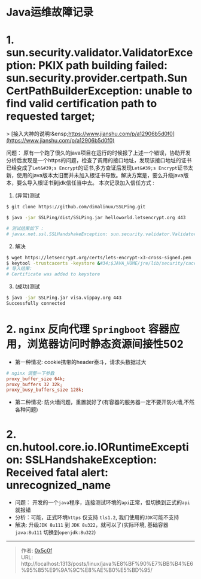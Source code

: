 # Java运维故障记录


# 1. sun.security.validator.ValidatorException: PKIX path building failed: sun.security.provider.certpath.SunCertPathBuilderException: unable to find valid certification path to requested target; 

&gt; [接入大神的说明:&amp;ensp;https://www.jianshu.com/p/a12906b5d0f0](https://www.jianshu.com/p/a12906b5d0f0)

问题： 原有一个跑了很久的java项目在运行的时候报了上述一个错误，协助开发分析后发现是一个https的问题，检查了调用的接口地址，发现该接口地址的证书已经变成了`Let&#39;s Encrypt`的证书,多方查证后发现`Let&#39;s Encrypt`证书太新，使用的java版本太旧而并未加入根证书导致。解决方案是，要么升级java版本，要么导入根证书到jdk信任当中去。
本次记录加入信任方式 : 
1. (异常)测试 
```bash
$ git clone https://github.com/dimalinux/SSLPing.git

$ java -jar SSLPing/dist/SSLPing.jar helloworld.letsencrypt.org 443

# 测试结果如下 :
# javax.net.ssl.SSLHandshakeException: sun.security.validator.ValidatorException: PKIX path building failed: sun.security.provider.certpath.SunCertPathBuilderException: unable to find valid certification path to requested target  
```

2. 解决 
```bash
$ wget https://letsencrypt.org/certs/lets-encrypt-x3-cross-signed.pem
$ keytool -trustcacerts -keystore &#34;$JAVA_HOME/jre/lib/security/cacerts&#34; -storepass changeit -noprompt -importcert -alias lets-encrypt-x3-cross-signed -file &#34;lets-encrypt-x3-cross-signed.pem&#34; 
# 导入结果:
# Certificate was added to keystore 
```

3. (成功)测试
```bash
$ java -jar SSLPing.jar visa.vippay.org 443
Successfully connected
```

# 2. `nginx` 反向代理 `Springboot` 容器应用，浏览器访问时静态资源间接性502
- 第一种情况: cookie携带的header泰斗，请求头数据过大
```ini
# nginx 调整一下参数 
proxy_buffer_size 64k;
proxy_buffers 32 32k;
proxy_busy_buffers_size 128k;
```

- 第二种情况: 防火墙问题，重置就好了(有容器的服务器一定不要开防火墙,不然各种问题)

# 2. cn.hutool.core.io.IORuntimeException: SSLHandshakeException: Received fatal alert: unrecognized_name
- 问题： 开发的一个`java`程序，连接测试环境的`api`正常，但切换到正式的`api`就报错
- 分析：可能，正式环境`https` 仅支持 `tls1.2`, 我们使用的`JDK`可能不支持
- 解决: 升级`JDK 8u111` 到  `JDK 8u322`，就可以了(实际环境, 基础容器 `java:8u111` 切换到`openjdk:8u322`)  

---

> 作者: [0x5c0f](https://blog.0x5c0f.cc)  
> URL: http://localhost:1313/posts/linux/java%E8%BF%90%E7%BB%B4%E6%95%85%E9%9A%9C%E8%AE%B0%E5%BD%95/  

